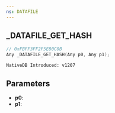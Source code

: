 ```yaml
---
ns: DATAFILE
---
```

## _DATAFILE_GET_HASH

```c
// 0xFBFF3FF2F5E80C0B
Any _DATAFILE_GET_HASH(Any p0, Any p1);
```

```
NativeDB Introduced: v1207
```

## Parameters
* **p0**:
* **p1**:
